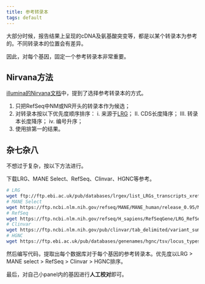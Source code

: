 ```yaml
---
title: 参考转录本
tags: default
---
```


大部分时候，报告结果上呈现的cDNA及氨基酸突变等，都是以某个转录本为参考的。不同转录本的位置会有差异。

因此，对每个基因，固定一个参考转录本非常重要。



## Nirvana方法

[illumina的Nirvana文档](https://illumina.github.io/NirvanaDocumentation/core-functionality/canonical-transcripts)中，提到了选择参考转录本的方式。

1. 只把RefSeq中NM或NR开头的转录本作为候选；
2. 对转录本按以下优先度顺序排序：
	i. 来源于[LRG](https://www.lrg-sequence.org/)；
	II. CDS长度降序；
	III. 转录本长度降序；
	iv. 编号升序；
3. 使用排第一的结果。



## 杂七杂八

不想过于复杂，按以下方法进行。

下载LRG、MANE Select、RefSeq、Clinvar、HGNC等参考。

```bash
# LRG
wget ftp://ftp.ebi.ac.uk/pub/databases/lrgex/list_LRGs_transcripts_xrefs.txt
# MANE Select
wget https://ftp.ncbi.nlm.nih.gov/refseq/MANE/MANE_human/release_0.95/MANE.GRCh38.v0.95.summary.txt.gz
# RefSeq
wget https://ftp.ncbi.nlm.nih.gov/refseq/H_sapiens/RefSeqGene/LRG_RefSeqGene
# Clinvar
wget https://ftp.ncbi.nlm.nih.gov/pub/clinvar/tab_delimited/variant_summary.txt.gz
# HGNC
wget https://ftp.ebi.ac.uk/pub/databases/genenames/hgnc/tsv/locus_types/gene_with_protein_product.txt

```

然后编写代码，提取出每个数据库对于每个基因的参考转录本。优先度以LRG > MANE select > RefSeq > Clinvar > HGNC排序。

最后，对自己小panel内的基因进行**人工校对**即可。
